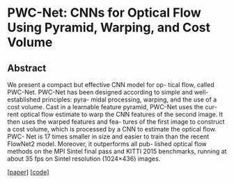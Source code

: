 # PWC-Net: CNNs for Optical Flow Using Pyramid, Warping, and Cost Volume



## Abstract

We present a compact but effective CNN model for op- tical flow, called PWC-Net. PWC-Net has been designed according to simple and well-established principles: pyra- midal processing, warping, and the use of a cost volume. Cast in a learnable feature pyramid, PWC-Net uses the cur- rent optical flow estimate to warp the CNN features of the second image. It then uses the warped features and fea- tures of the first image to construct a cost volume, which is processed by a CNN to estimate the optical flow. PWC- Net is 17 times smaller in size and easier to train than the recent FlowNet2 model. Moreover, it outperforms all pub- lished optical flow methods on the MPI Sintel final pass and KITTI 2015 benchmarks, running at about 35 fps on Sintel resolution (1024×436) images.

[[paper]](https://arxiv.org/pdf/1709.02371.pdf) [[code]](https://github.com/NVlabs/PWC-Net)

